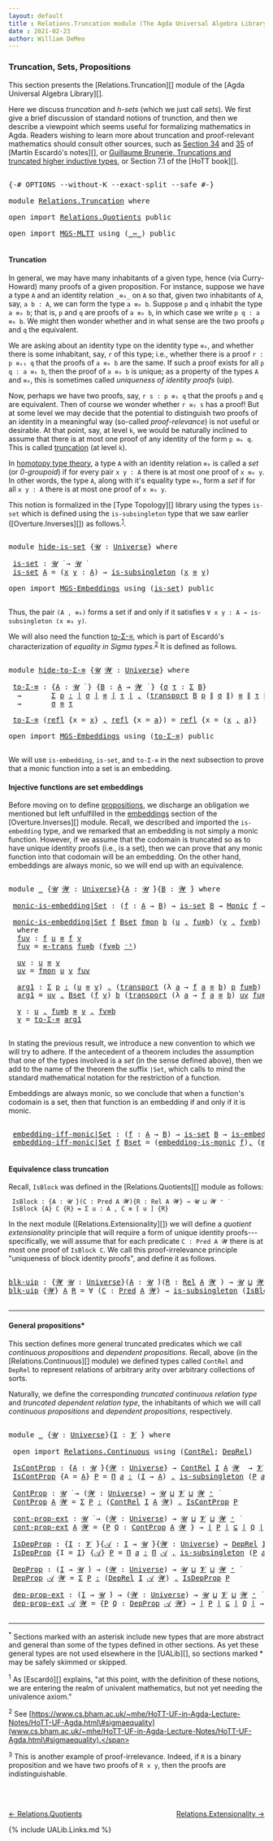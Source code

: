 ```yaml
---
layout: default
title : Relations.Truncation module (The Agda Universal Algebra Library)
date : 2021-02-23
author: William DeMeo
---
```


### <a id="truncation">Truncation, Sets, Propositions</a>

This section presents the [Relations.Truncation][] module of the [Agda Universal Algebra Library][].

Here we discuss *truncation* and *h-sets* (which we just call *sets*).  We first give a brief discussion of standard notions of trunction, and then we describe a viewpoint which seems useful for formalizing mathematics in Agda. Readers wishing to learn more about truncation and proof-relevant mathematics should consult other sources, such as [Section 34](https://www.cs.bham.ac.uk/~mhe/HoTT-UF-in-Agda-Lecture-Notes/HoTT-UF-Agda.html#truncation) and [35](https://www.cs.bham.ac.uk/~mhe/HoTT-UF-in-Agda-Lecture-Notes/HoTT-UF-Agda.html#resizing) of [Martín Escardó's notes][], or [Guillaume Brunerie, Truncations and truncated higher inductive types](https://homotopytypetheory.org/2012/09/16/truncations-and-truncated-higher-inductive-types/), or Section 7.1 of the [HoTT book][].

<pre class="Agda">

<a id="1097" class="Symbol">{-#</a> <a id="1101" class="Keyword">OPTIONS</a> <a id="1109" class="Pragma">--without-K</a> <a id="1121" class="Pragma">--exact-split</a> <a id="1135" class="Pragma">--safe</a> <a id="1142" class="Symbol">#-}</a>

<a id="1147" class="Keyword">module</a> <a id="1154" href="Relations.Truncation.html" class="Module">Relations.Truncation</a> <a id="1175" class="Keyword">where</a>

<a id="1182" class="Keyword">open</a> <a id="1187" class="Keyword">import</a> <a id="1194" href="Relations.Quotients.html" class="Module">Relations.Quotients</a> <a id="1214" class="Keyword">public</a>

<a id="1222" class="Keyword">open</a> <a id="1227" class="Keyword">import</a> <a id="1234" href="MGS-MLTT.html" class="Module">MGS-MLTT</a> <a id="1243" class="Keyword">using</a> <a id="1249" class="Symbol">(</a><a id="1250" href="MGS-MLTT.html#7080" class="Function Operator">_⇔_</a><a id="1253" class="Symbol">)</a> <a id="1255" class="Keyword">public</a>

</pre>

#### <a id="truncation">Truncation</a>

In general, we may have many inhabitants of a given type, hence (via Curry-Howard) many proofs of a given proposition. For instance, suppose we have a type `A` and an identity relation `_≡₀_` on `A` so that, given two inhabitants of `A`, say, `a b : A`, we can form the type `a ≡₀ b`. Suppose `p` and `q` inhabit the type `a ≡₀ b`; that is, `p` and `q` are proofs of `a ≡₀ b`, in which case we write `p q : a ≡₀ b`. We might then wonder whether and in what sense are the two proofs `p` and `q` the equivalent.

We are asking about an identity type on the identity type `≡₀`, and whether there is some inhabitant,
say, `r` of this type; i.e., whether there is a proof `r : p ≡ₓ₁ q` that the proofs of `a ≡₀ b` are the same.
If such a proof exists for all `p q : a ≡₀ b`, then the proof of `a ≡₀ b` is unique; as a property of
the types `A` and `≡₀`, this is sometimes called <a id="uniqueness-of-identity-proofs">*uniqueness of identity proofs*</a> (uip).

Now, perhaps we have two proofs, say, `r s : p ≡₁ q` that the proofs `p` and `q` are equivalent. Then of course we wonder whether `r ≡₂ s` has a proof!  But at some level we may decide that the potential to distinguish two proofs of an identity in a meaningful way (so-called *proof-relevance*) is not useful or desirable.  At that point, say, at level `k`, we would be naturally inclined to assume that there is at most one proof of any identity of the form `p ≡ₖ q`.  This is called [truncation](https://www.cs.bham.ac.uk/~mhe/HoTT-UF-in-Agda-Lecture-Notes/HoTT-UF-Agda.html#truncation) (at level `k`).

In [homotopy type theory](https://homotopytypetheory.org), a type `A` with an identity relation `≡₀` is called a *set* (or *0-groupoid*) if for every pair `x y : A` there is at most one proof of `x ≡₀ y`. In other words, the type `A`, along with it's equality type `≡₀`, form a *set* if for all `x y : A` there is at most one proof of `x ≡₀ y`.

This notion is formalized in the [Type Topology][] library using the types `is-set` which is defined using the `is-subsingleton` type that we saw earlier ([Overture.Inverses][]) as follows.<sup>[1](Relations.Truncation.html#fn1)</sup>.

<pre class="Agda">

<a id="3474" class="Keyword">module</a> <a id="hide-is-set"></a><a id="3481" href="Relations.Truncation.html#3481" class="Module">hide-is-set</a> <a id="3493" class="Symbol">{</a><a id="3494" href="Relations.Truncation.html#3494" class="Bound">𝓤</a> <a id="3496" class="Symbol">:</a> <a id="3498" href="Universes.html#205" class="Postulate">Universe</a><a id="3506" class="Symbol">}</a> <a id="3508" class="Keyword">where</a>

 <a id="hide-is-set.is-set"></a><a id="3516" href="Relations.Truncation.html#3516" class="Function">is-set</a> <a id="3523" class="Symbol">:</a> <a id="3525" href="Relations.Truncation.html#3494" class="Bound">𝓤</a> <a id="3527" href="Universes.html#403" class="Function Operator">̇</a> <a id="3529" class="Symbol">→</a> <a id="3531" href="Relations.Truncation.html#3494" class="Bound">𝓤</a> <a id="3533" href="Universes.html#403" class="Function Operator">̇</a>
 <a id="3536" href="Relations.Truncation.html#3516" class="Function">is-set</a> <a id="3543" href="Relations.Truncation.html#3543" class="Bound">A</a> <a id="3545" class="Symbol">=</a> <a id="3547" class="Symbol">(</a><a id="3548" href="Relations.Truncation.html#3548" class="Bound">x</a> <a id="3550" href="Relations.Truncation.html#3550" class="Bound">y</a> <a id="3552" class="Symbol">:</a> <a id="3554" href="Relations.Truncation.html#3543" class="Bound">A</a><a id="3555" class="Symbol">)</a> <a id="3557" class="Symbol">→</a> <a id="3559" href="MGS-Basic-UF.html#743" class="Function">is-subsingleton</a> <a id="3575" class="Symbol">(</a><a id="3576" href="Relations.Truncation.html#3548" class="Bound">x</a> <a id="3578" href="Overture.Equality.html#2419" class="Datatype Operator">≡</a> <a id="3580" href="Relations.Truncation.html#3550" class="Bound">y</a><a id="3581" class="Symbol">)</a>

<a id="3584" class="Keyword">open</a> <a id="3589" class="Keyword">import</a> <a id="3596" href="MGS-Embeddings.html" class="Module">MGS-Embeddings</a> <a id="3611" class="Keyword">using</a> <a id="3617" class="Symbol">(</a><a id="3618" href="MGS-Basic-UF.html#1929" class="Function">is-set</a><a id="3624" class="Symbol">)</a> <a id="3626" class="Keyword">public</a>

</pre>

Thus, the pair `(A , ≡₀)` forms a set if and only if it satisfies `∀ x y : A → is-subsingleton (x ≡₀ y)`.

We will also need the function [to-Σ-≡](https://www.cs.bham.ac.uk/~mhe/HoTT-UF-in-Agda-Lecture-Notes/HoTT-UF-Agda.html#sigmaequality), which is part of Escardó's characterization of *equality in Sigma types*.<sup>[2](Relations.Truncation.html#fn2)</sup> It is defined as follows.

<pre class="Agda">

<a id="4048" class="Keyword">module</a> <a id="hide-to-Σ-≡"></a><a id="4055" href="Relations.Truncation.html#4055" class="Module">hide-to-Σ-≡</a> <a id="4067" class="Symbol">{</a><a id="4068" href="Relations.Truncation.html#4068" class="Bound">𝓤</a> <a id="4070" href="Relations.Truncation.html#4070" class="Bound">𝓦</a> <a id="4072" class="Symbol">:</a> <a id="4074" href="Universes.html#205" class="Postulate">Universe</a><a id="4082" class="Symbol">}</a> <a id="4084" class="Keyword">where</a>

 <a id="hide-to-Σ-≡.to-Σ-≡"></a><a id="4092" href="Relations.Truncation.html#4092" class="Function">to-Σ-≡</a> <a id="4099" class="Symbol">:</a> <a id="4101" class="Symbol">{</a><a id="4102" href="Relations.Truncation.html#4102" class="Bound">A</a> <a id="4104" class="Symbol">:</a> <a id="4106" href="Relations.Truncation.html#4068" class="Bound">𝓤</a> <a id="4108" href="Universes.html#403" class="Function Operator">̇</a> <a id="4110" class="Symbol">}</a> <a id="4112" class="Symbol">{</a><a id="4113" href="Relations.Truncation.html#4113" class="Bound">B</a> <a id="4115" class="Symbol">:</a> <a id="4117" href="Relations.Truncation.html#4102" class="Bound">A</a> <a id="4119" class="Symbol">→</a> <a id="4121" href="Relations.Truncation.html#4070" class="Bound">𝓦</a> <a id="4123" href="Universes.html#403" class="Function Operator">̇</a> <a id="4125" class="Symbol">}</a> <a id="4127" class="Symbol">{</a><a id="4128" href="Relations.Truncation.html#4128" class="Bound">σ</a> <a id="4130" href="Relations.Truncation.html#4130" class="Bound">τ</a> <a id="4132" class="Symbol">:</a> <a id="4134" href="Sigma-Type.html#120" class="Record">Σ</a> <a id="4136" href="Relations.Truncation.html#4113" class="Bound">B</a><a id="4137" class="Symbol">}</a>
  <a id="4141" class="Symbol">→</a>       <a id="4149" href="MGS-MLTT.html#3074" class="Function">Σ</a> <a id="4151" href="Relations.Truncation.html#4151" class="Bound">p</a> <a id="4153" href="MGS-MLTT.html#3074" class="Function">꞉</a> <a id="4155" href="Overture.Preliminaries.html#13832" class="Function Operator">∣</a> <a id="4157" href="Relations.Truncation.html#4128" class="Bound">σ</a> <a id="4159" href="Overture.Preliminaries.html#13832" class="Function Operator">∣</a> <a id="4161" href="Overture.Equality.html#2419" class="Datatype Operator">≡</a> <a id="4163" href="Overture.Preliminaries.html#13832" class="Function Operator">∣</a> <a id="4165" href="Relations.Truncation.html#4130" class="Bound">τ</a> <a id="4167" href="Overture.Preliminaries.html#13832" class="Function Operator">∣</a> <a id="4169" href="MGS-MLTT.html#3074" class="Function">,</a> <a id="4171" class="Symbol">(</a><a id="4172" href="MGS-MLTT.html#4946" class="Function">transport</a> <a id="4182" href="Relations.Truncation.html#4113" class="Bound">B</a> <a id="4184" href="Relations.Truncation.html#4151" class="Bound">p</a> <a id="4186" href="Overture.Preliminaries.html#13884" class="Function Operator">∥</a> <a id="4188" href="Relations.Truncation.html#4128" class="Bound">σ</a> <a id="4190" href="Overture.Preliminaries.html#13884" class="Function Operator">∥</a><a id="4191" class="Symbol">)</a> <a id="4193" href="Overture.Equality.html#2419" class="Datatype Operator">≡</a> <a id="4195" href="Overture.Preliminaries.html#13884" class="Function Operator">∥</a> <a id="4197" href="Relations.Truncation.html#4130" class="Bound">τ</a> <a id="4199" href="Overture.Preliminaries.html#13884" class="Function Operator">∥</a>
  <a id="4203" class="Symbol">→</a>       <a id="4211" href="Relations.Truncation.html#4128" class="Bound">σ</a> <a id="4213" href="Overture.Equality.html#2419" class="Datatype Operator">≡</a> <a id="4215" href="Relations.Truncation.html#4130" class="Bound">τ</a>

 <a id="4219" href="Relations.Truncation.html#4092" class="Function">to-Σ-≡</a> <a id="4226" class="Symbol">(</a><a id="4227" href="Identity-Type.html#162" class="InductiveConstructor">refl</a> <a id="4232" class="Symbol">{</a><a id="4233" class="Argument">x</a> <a id="4235" class="Symbol">=</a> <a id="4237" href="Relations.Truncation.html#4237" class="Bound">x</a><a id="4238" class="Symbol">}</a> <a id="4240" href="MGS-MLTT.html#2929" class="InductiveConstructor Operator">,</a> <a id="4242" href="Identity-Type.html#162" class="InductiveConstructor">refl</a> <a id="4247" class="Symbol">{</a><a id="4248" class="Argument">x</a> <a id="4250" class="Symbol">=</a> <a id="4252" href="Relations.Truncation.html#4252" class="Bound">a</a><a id="4253" class="Symbol">})</a> <a id="4256" class="Symbol">=</a> <a id="4258" href="Identity-Type.html#162" class="InductiveConstructor">refl</a> <a id="4263" class="Symbol">{</a><a id="4264" class="Argument">x</a> <a id="4266" class="Symbol">=</a> <a id="4268" class="Symbol">(</a><a id="4269" href="Relations.Truncation.html#4237" class="Bound">x</a> <a id="4271" href="MGS-MLTT.html#2929" class="InductiveConstructor Operator">,</a> <a id="4273" href="Relations.Truncation.html#4252" class="Bound">a</a><a id="4274" class="Symbol">)}</a>

<a id="4278" class="Keyword">open</a> <a id="4283" class="Keyword">import</a> <a id="4290" href="MGS-Embeddings.html" class="Module">MGS-Embeddings</a> <a id="4305" class="Keyword">using</a> <a id="4311" class="Symbol">(</a><a id="4312" href="MGS-Basic-UF.html#7284" class="Function">to-Σ-≡</a><a id="4318" class="Symbol">)</a> <a id="4320" class="Keyword">public</a>

</pre>

We will use `is-embedding`, `is-set`, and `to-Σ-≡` in the next subsection to prove that a monic function into a set is an embedding.


#### <a id="injective-functions-are-set-embeddings">Injective functions are set embeddings</a>

Before moving on to define [propositions](Overture.Truncation.html#propositions), we discharge an obligation we mentioned but left unfulfilled in the [embeddings](Overture.Inverses.html#embeddings) section of the [Overture.Inverses][] module.  Recall, we described and imported the `is-embedding` type, and we remarked that an embedding is not simply a monic function.  However, if we assume that the codomain is truncated so as to have unique identity proofs (i.e., is a set), then we can prove that any monic function into that codomain will be an embedding.  On the other hand, embeddings are always monic, so we will end up with an equivalence.

<pre class="Agda">

<a id="5235" class="Keyword">module</a> <a id="5242" href="Relations.Truncation.html#5242" class="Module">_</a> <a id="5244" class="Symbol">{</a><a id="5245" href="Relations.Truncation.html#5245" class="Bound">𝓤</a> <a id="5247" href="Relations.Truncation.html#5247" class="Bound">𝓦</a> <a id="5249" class="Symbol">:</a> <a id="5251" href="Universes.html#205" class="Postulate">Universe</a><a id="5259" class="Symbol">}{</a><a id="5261" href="Relations.Truncation.html#5261" class="Bound">A</a> <a id="5263" class="Symbol">:</a> <a id="5265" href="Relations.Truncation.html#5245" class="Bound">𝓤</a> <a id="5267" href="Universes.html#403" class="Function Operator">̇</a><a id="5268" class="Symbol">}{</a><a id="5270" href="Relations.Truncation.html#5270" class="Bound">B</a> <a id="5272" class="Symbol">:</a> <a id="5274" href="Relations.Truncation.html#5247" class="Bound">𝓦</a> <a id="5276" href="Universes.html#403" class="Function Operator">̇</a><a id="5277" class="Symbol">}</a> <a id="5279" class="Keyword">where</a>

 <a id="5287" href="Relations.Truncation.html#5287" class="Function">monic-is-embedding|Set</a> <a id="5310" class="Symbol">:</a> <a id="5312" class="Symbol">(</a><a id="5313" href="Relations.Truncation.html#5313" class="Bound">f</a> <a id="5315" class="Symbol">:</a> <a id="5317" href="Relations.Truncation.html#5261" class="Bound">A</a> <a id="5319" class="Symbol">→</a> <a id="5321" href="Relations.Truncation.html#5270" class="Bound">B</a><a id="5322" class="Symbol">)</a> <a id="5324" class="Symbol">→</a> <a id="5326" href="MGS-Basic-UF.html#1929" class="Function">is-set</a> <a id="5333" href="Relations.Truncation.html#5270" class="Bound">B</a> <a id="5335" class="Symbol">→</a> <a id="5337" href="Overture.Inverses.html#3777" class="Function">Monic</a> <a id="5343" href="Relations.Truncation.html#5313" class="Bound">f</a> <a id="5345" class="Symbol">→</a> <a id="5347" href="MGS-Embeddings.html#384" class="Function">is-embedding</a> <a id="5360" href="Relations.Truncation.html#5313" class="Bound">f</a>

 <a id="5364" href="Relations.Truncation.html#5287" class="Function">monic-is-embedding|Set</a> <a id="5387" href="Relations.Truncation.html#5387" class="Bound">f</a> <a id="5389" href="Relations.Truncation.html#5389" class="Bound">Bset</a> <a id="5394" href="Relations.Truncation.html#5394" class="Bound">fmon</a> <a id="5399" href="Relations.Truncation.html#5399" class="Bound">b</a> <a id="5401" class="Symbol">(</a><a id="5402" href="Relations.Truncation.html#5402" class="Bound">u</a> <a id="5404" href="MGS-MLTT.html#2929" class="InductiveConstructor Operator">,</a> <a id="5406" href="Relations.Truncation.html#5406" class="Bound">fu≡b</a><a id="5410" class="Symbol">)</a> <a id="5412" class="Symbol">(</a><a id="5413" href="Relations.Truncation.html#5413" class="Bound">v</a> <a id="5415" href="MGS-MLTT.html#2929" class="InductiveConstructor Operator">,</a> <a id="5417" href="Relations.Truncation.html#5417" class="Bound">fv≡b</a><a id="5421" class="Symbol">)</a> <a id="5423" class="Symbol">=</a> <a id="5425" href="Relations.Truncation.html#5657" class="Function">γ</a>
  <a id="5429" class="Keyword">where</a>
  <a id="5437" href="Relations.Truncation.html#5437" class="Function">fuv</a> <a id="5441" class="Symbol">:</a> <a id="5443" href="Relations.Truncation.html#5387" class="Bound">f</a> <a id="5445" href="Relations.Truncation.html#5402" class="Bound">u</a> <a id="5447" href="Overture.Equality.html#2419" class="Datatype Operator">≡</a> <a id="5449" href="Relations.Truncation.html#5387" class="Bound">f</a> <a id="5451" href="Relations.Truncation.html#5413" class="Bound">v</a>
  <a id="5455" href="Relations.Truncation.html#5437" class="Function">fuv</a> <a id="5459" class="Symbol">=</a> <a id="5461" href="Overture.Equality.html#2957" class="Function">≡-trans</a> <a id="5469" href="Relations.Truncation.html#5406" class="Bound">fu≡b</a> <a id="5474" class="Symbol">(</a><a id="5475" href="Relations.Truncation.html#5417" class="Bound">fv≡b</a> <a id="5480" href="MGS-MLTT.html#6125" class="Function Operator">⁻¹</a><a id="5482" class="Symbol">)</a>

  <a id="5487" href="Relations.Truncation.html#5487" class="Function">uv</a> <a id="5490" class="Symbol">:</a> <a id="5492" href="Relations.Truncation.html#5402" class="Bound">u</a> <a id="5494" href="Overture.Equality.html#2419" class="Datatype Operator">≡</a> <a id="5496" href="Relations.Truncation.html#5413" class="Bound">v</a>
  <a id="5500" href="Relations.Truncation.html#5487" class="Function">uv</a> <a id="5503" class="Symbol">=</a> <a id="5505" href="Relations.Truncation.html#5394" class="Bound">fmon</a> <a id="5510" href="Relations.Truncation.html#5402" class="Bound">u</a> <a id="5512" href="Relations.Truncation.html#5413" class="Bound">v</a> <a id="5514" href="Relations.Truncation.html#5437" class="Function">fuv</a>

  <a id="5521" href="Relations.Truncation.html#5521" class="Function">arg1</a> <a id="5526" class="Symbol">:</a> <a id="5528" href="MGS-MLTT.html#3074" class="Function">Σ</a> <a id="5530" href="Relations.Truncation.html#5530" class="Bound">p</a> <a id="5532" href="MGS-MLTT.html#3074" class="Function">꞉</a> <a id="5534" class="Symbol">(</a><a id="5535" href="Relations.Truncation.html#5402" class="Bound">u</a> <a id="5537" href="Overture.Equality.html#2419" class="Datatype Operator">≡</a> <a id="5539" href="Relations.Truncation.html#5413" class="Bound">v</a><a id="5540" class="Symbol">)</a> <a id="5542" href="MGS-MLTT.html#3074" class="Function">,</a> <a id="5544" class="Symbol">(</a><a id="5545" href="MGS-MLTT.html#4946" class="Function">transport</a> <a id="5555" class="Symbol">(λ</a> <a id="5558" href="Relations.Truncation.html#5558" class="Bound">a</a> <a id="5560" class="Symbol">→</a> <a id="5562" href="Relations.Truncation.html#5387" class="Bound">f</a> <a id="5564" href="Relations.Truncation.html#5558" class="Bound">a</a> <a id="5566" href="Overture.Equality.html#2419" class="Datatype Operator">≡</a> <a id="5568" href="Relations.Truncation.html#5399" class="Bound">b</a><a id="5569" class="Symbol">)</a> <a id="5571" href="Relations.Truncation.html#5530" class="Bound">p</a> <a id="5573" href="Relations.Truncation.html#5406" class="Bound">fu≡b</a><a id="5577" class="Symbol">)</a> <a id="5579" href="Overture.Equality.html#2419" class="Datatype Operator">≡</a> <a id="5581" href="Relations.Truncation.html#5417" class="Bound">fv≡b</a>
  <a id="5588" href="Relations.Truncation.html#5521" class="Function">arg1</a> <a id="5593" class="Symbol">=</a> <a id="5595" href="Relations.Truncation.html#5487" class="Function">uv</a> <a id="5598" href="MGS-MLTT.html#2929" class="InductiveConstructor Operator">,</a> <a id="5600" href="Relations.Truncation.html#5389" class="Bound">Bset</a> <a id="5605" class="Symbol">(</a><a id="5606" href="Relations.Truncation.html#5387" class="Bound">f</a> <a id="5608" href="Relations.Truncation.html#5413" class="Bound">v</a><a id="5609" class="Symbol">)</a> <a id="5611" href="Relations.Truncation.html#5399" class="Bound">b</a> <a id="5613" class="Symbol">(</a><a id="5614" href="MGS-MLTT.html#4946" class="Function">transport</a> <a id="5624" class="Symbol">(λ</a> <a id="5627" href="Relations.Truncation.html#5627" class="Bound">a</a> <a id="5629" class="Symbol">→</a> <a id="5631" href="Relations.Truncation.html#5387" class="Bound">f</a> <a id="5633" href="Relations.Truncation.html#5627" class="Bound">a</a> <a id="5635" href="Overture.Equality.html#2419" class="Datatype Operator">≡</a> <a id="5637" href="Relations.Truncation.html#5399" class="Bound">b</a><a id="5638" class="Symbol">)</a> <a id="5640" href="Relations.Truncation.html#5487" class="Function">uv</a> <a id="5643" href="Relations.Truncation.html#5406" class="Bound">fu≡b</a><a id="5647" class="Symbol">)</a> <a id="5649" href="Relations.Truncation.html#5417" class="Bound">fv≡b</a>

  <a id="5657" href="Relations.Truncation.html#5657" class="Function">γ</a> <a id="5659" class="Symbol">:</a> <a id="5661" href="Relations.Truncation.html#5402" class="Bound">u</a> <a id="5663" href="MGS-MLTT.html#2929" class="InductiveConstructor Operator">,</a> <a id="5665" href="Relations.Truncation.html#5406" class="Bound">fu≡b</a> <a id="5670" href="Overture.Equality.html#2419" class="Datatype Operator">≡</a> <a id="5672" href="Relations.Truncation.html#5413" class="Bound">v</a> <a id="5674" href="MGS-MLTT.html#2929" class="InductiveConstructor Operator">,</a> <a id="5676" href="Relations.Truncation.html#5417" class="Bound">fv≡b</a>
  <a id="5683" href="Relations.Truncation.html#5657" class="Function">γ</a> <a id="5685" class="Symbol">=</a> <a id="5687" href="MGS-Basic-UF.html#7284" class="Function">to-Σ-≡</a> <a id="5694" href="Relations.Truncation.html#5521" class="Function">arg1</a>

</pre>

In stating the previous result, we introduce a new convention to which we will try to adhere. If the antecedent of a theorem includes the assumption that one of the types involved is a *set* (in the sense defined above), then we add to the name of the theorem the suffix `|Set`, which calls to mind the standard mathematical notation for the restriction of a function.

Embeddings are always monic, so we conclude that when a function's codomain is a set, then that function is an embedding if and only if it is monic.

<pre class="Agda">

 <a id="6247" href="Relations.Truncation.html#6247" class="Function">embedding-iff-monic|Set</a> <a id="6271" class="Symbol">:</a> <a id="6273" class="Symbol">(</a><a id="6274" href="Relations.Truncation.html#6274" class="Bound">f</a> <a id="6276" class="Symbol">:</a> <a id="6278" href="Relations.Truncation.html#5261" class="Bound">A</a> <a id="6280" class="Symbol">→</a> <a id="6282" href="Relations.Truncation.html#5270" class="Bound">B</a><a id="6283" class="Symbol">)</a> <a id="6285" class="Symbol">→</a> <a id="6287" href="MGS-Basic-UF.html#1929" class="Function">is-set</a> <a id="6294" href="Relations.Truncation.html#5270" class="Bound">B</a> <a id="6296" class="Symbol">→</a> <a id="6298" href="MGS-Embeddings.html#384" class="Function">is-embedding</a> <a id="6311" href="Relations.Truncation.html#6274" class="Bound">f</a> <a id="6313" href="MGS-MLTT.html#7080" class="Function Operator">⇔</a> <a id="6315" href="Overture.Inverses.html#3777" class="Function">Monic</a> <a id="6321" href="Relations.Truncation.html#6274" class="Bound">f</a>
 <a id="6324" href="Relations.Truncation.html#6247" class="Function">embedding-iff-monic|Set</a> <a id="6348" href="Relations.Truncation.html#6348" class="Bound">f</a> <a id="6350" href="Relations.Truncation.html#6350" class="Bound">Bset</a> <a id="6355" class="Symbol">=</a> <a id="6357" class="Symbol">(</a><a id="6358" href="Overture.Inverses.html#5685" class="Function">embedding-is-monic</a> <a id="6377" href="Relations.Truncation.html#6348" class="Bound">f</a><a id="6378" class="Symbol">)</a><a id="6379" href="MGS-MLTT.html#2929" class="InductiveConstructor Operator">,</a> <a id="6381" class="Symbol">(</a><a id="6382" href="Relations.Truncation.html#5287" class="Function">monic-is-embedding|Set</a> <a id="6405" href="Relations.Truncation.html#6348" class="Bound">f</a> <a id="6407" href="Relations.Truncation.html#6350" class="Bound">Bset</a><a id="6411" class="Symbol">)</a>

</pre>


#### <a id="equivalence-class-truncation">Equivalence class truncation</a>

Recall, `IsBlock` was defined in the [Relations.Quotients][] module as follows:

```
 IsBlock : {A : 𝓤 ̇}(C : Pred A 𝓦){R : Rel A 𝓦} → 𝓤 ⊔ 𝓦 ⁺ ̇
 IsBlock {A} C {R} = Σ u ꞉ A , C ≡ [ u ] {R}
```

In the next module ([Relations.Extensionality][]) we will define a *quotient extensionality* principle that will require a form of unique identity proofs---specifically, we will assume that for each predicate `C : Pred A 𝓦` there is at most one proof of `IsBlock C`. We call this proof-irrelevance principle "uniqueness of block identity proofs", and define it as follows.

<pre class="Agda">

<a id="blk-uip"></a><a id="7086" href="Relations.Truncation.html#7086" class="Function">blk-uip</a> <a id="7094" class="Symbol">:</a> <a id="7096" class="Symbol">{</a><a id="7097" href="Relations.Truncation.html#7097" class="Bound">𝓦</a> <a id="7099" href="Relations.Truncation.html#7099" class="Bound">𝓤</a> <a id="7101" class="Symbol">:</a> <a id="7103" href="Universes.html#205" class="Postulate">Universe</a><a id="7111" class="Symbol">}(</a><a id="7113" href="Relations.Truncation.html#7113" class="Bound">A</a> <a id="7115" class="Symbol">:</a> <a id="7117" href="Relations.Truncation.html#7099" class="Bound">𝓤</a> <a id="7119" href="Universes.html#403" class="Function Operator">̇</a><a id="7120" class="Symbol">)(</a><a id="7122" href="Relations.Truncation.html#7122" class="Bound">R</a> <a id="7124" class="Symbol">:</a> <a id="7126" href="Relations.Discrete.html#4775" class="Function">Rel</a> <a id="7130" href="Relations.Truncation.html#7113" class="Bound">A</a> <a id="7132" href="Relations.Truncation.html#7097" class="Bound">𝓦</a> <a id="7134" class="Symbol">)</a> <a id="7136" class="Symbol">→</a> <a id="7138" href="Relations.Truncation.html#7099" class="Bound">𝓤</a> <a id="7140" href="Agda.Primitive.html#636" class="Primitive Operator">⊔</a> <a id="7142" href="Relations.Truncation.html#7097" class="Bound">𝓦</a> <a id="7144" href="Universes.html#181" class="Primitive Operator">⁺</a> <a id="7146" href="Universes.html#403" class="Function Operator">̇</a>
<a id="7148" href="Relations.Truncation.html#7086" class="Function">blk-uip</a> <a id="7156" class="Symbol">{</a><a id="7157" href="Relations.Truncation.html#7157" class="Bound">𝓦</a><a id="7158" class="Symbol">}</a> <a id="7160" href="Relations.Truncation.html#7160" class="Bound">A</a> <a id="7162" href="Relations.Truncation.html#7162" class="Bound">R</a> <a id="7164" class="Symbol">=</a> <a id="7166" class="Symbol">∀</a> <a id="7168" class="Symbol">(</a><a id="7169" href="Relations.Truncation.html#7169" class="Bound">C</a> <a id="7171" class="Symbol">:</a> <a id="7173" href="Relations.Discrete.html#1534" class="Function">Pred</a> <a id="7178" href="Relations.Truncation.html#7160" class="Bound">A</a> <a id="7180" href="Relations.Truncation.html#7157" class="Bound">𝓦</a><a id="7181" class="Symbol">)</a> <a id="7183" class="Symbol">→</a> <a id="7185" href="MGS-Basic-UF.html#743" class="Function">is-subsingleton</a> <a id="7201" class="Symbol">(</a><a id="7202" href="Relations.Quotients.html#4062" class="Function">IsBlock</a> <a id="7210" href="Relations.Truncation.html#7169" class="Bound">C</a> <a id="7212" class="Symbol">{</a><a id="7213" href="Relations.Truncation.html#7162" class="Bound">R</a><a id="7214" class="Symbol">})</a>

</pre>


----------------------------

#### <a id="general-propositions">General propositions*</a>

This section defines more general truncated predicates which we call *continuous propositions* and *dependent propositions*. Recall, above (in the [Relations.Continuous][] module) we defined types called `ContRel` and `DepRel` to represent relations of arbitrary arity over arbitrary collections of sorts.

Naturally, we define the corresponding *truncated continuous relation type* and *truncated dependent relation type*, the inhabitants of which we will call *continuous propositions* and *dependent propositions*, respectively.

<pre class="Agda">

<a id="7869" class="Keyword">module</a> <a id="7876" href="Relations.Truncation.html#7876" class="Module">_</a> <a id="7878" class="Symbol">{</a><a id="7879" href="Relations.Truncation.html#7879" class="Bound">𝓤</a> <a id="7881" class="Symbol">:</a> <a id="7883" href="Universes.html#205" class="Postulate">Universe</a><a id="7891" class="Symbol">}{</a><a id="7893" href="Relations.Truncation.html#7893" class="Bound">I</a> <a id="7895" class="Symbol">:</a> <a id="7897" href="Universes.html#262" class="Generalizable">𝓥</a> <a id="7899" href="Universes.html#403" class="Function Operator">̇</a><a id="7900" class="Symbol">}</a> <a id="7902" class="Keyword">where</a>

 <a id="7910" class="Keyword">open</a> <a id="7915" class="Keyword">import</a> <a id="7922" href="Relations.Continuous.html" class="Module">Relations.Continuous</a> <a id="7943" class="Keyword">using</a> <a id="7949" class="Symbol">(</a><a id="7950" href="Relations.Continuous.html#2959" class="Function">ContRel</a><a id="7957" class="Symbol">;</a> <a id="7959" href="Relations.Continuous.html#3581" class="Function">DepRel</a><a id="7965" class="Symbol">)</a>

 <a id="7969" href="Relations.Truncation.html#7969" class="Function">IsContProp</a> <a id="7980" class="Symbol">:</a> <a id="7982" class="Symbol">{</a><a id="7983" href="Relations.Truncation.html#7983" class="Bound">A</a> <a id="7985" class="Symbol">:</a> <a id="7987" href="Relations.Truncation.html#7879" class="Bound">𝓤</a> <a id="7989" href="Universes.html#403" class="Function Operator">̇</a><a id="7990" class="Symbol">}{</a><a id="7992" href="Relations.Truncation.html#7992" class="Bound">𝓦</a> <a id="7994" class="Symbol">:</a> <a id="7996" href="Universes.html#205" class="Postulate">Universe</a><a id="8004" class="Symbol">}</a> <a id="8006" class="Symbol">→</a> <a id="8008" href="Relations.Continuous.html#2959" class="Function">ContRel</a> <a id="8016" href="Relations.Truncation.html#7893" class="Bound">I</a> <a id="8018" href="Relations.Truncation.html#7983" class="Bound">A</a> <a id="8020" href="Relations.Truncation.html#7992" class="Bound">𝓦</a>  <a id="8023" class="Symbol">→</a> <a id="8025" href="Relations.Truncation.html#7897" class="Bound">𝓥</a> <a id="8027" href="Agda.Primitive.html#636" class="Primitive Operator">⊔</a> <a id="8029" href="Relations.Truncation.html#7879" class="Bound">𝓤</a> <a id="8031" href="Agda.Primitive.html#636" class="Primitive Operator">⊔</a> <a id="8033" href="Relations.Truncation.html#7992" class="Bound">𝓦</a> <a id="8035" href="Universes.html#403" class="Function Operator">̇</a>
 <a id="8038" href="Relations.Truncation.html#7969" class="Function">IsContProp</a> <a id="8049" class="Symbol">{</a><a id="8050" class="Argument">A</a> <a id="8052" class="Symbol">=</a> <a id="8054" href="Relations.Truncation.html#8054" class="Bound">A</a><a id="8055" class="Symbol">}</a> <a id="8057" href="Relations.Truncation.html#8057" class="Bound">P</a> <a id="8059" class="Symbol">=</a> <a id="8061" href="MGS-MLTT.html#3635" class="Function">Π</a> <a id="8063" href="Relations.Truncation.html#8063" class="Bound">𝑎</a> <a id="8065" href="MGS-MLTT.html#3635" class="Function">꞉</a> <a id="8067" class="Symbol">(</a><a id="8068" href="Relations.Truncation.html#7893" class="Bound">I</a> <a id="8070" class="Symbol">→</a> <a id="8072" href="Relations.Truncation.html#8054" class="Bound">A</a><a id="8073" class="Symbol">)</a> <a id="8075" href="MGS-MLTT.html#3635" class="Function">,</a> <a id="8077" href="MGS-Basic-UF.html#743" class="Function">is-subsingleton</a> <a id="8093" class="Symbol">(</a><a id="8094" href="Relations.Truncation.html#8057" class="Bound">P</a> <a id="8096" href="Relations.Truncation.html#8063" class="Bound">𝑎</a><a id="8097" class="Symbol">)</a>

 <a id="8101" href="Relations.Truncation.html#8101" class="Function">ContProp</a> <a id="8110" class="Symbol">:</a> <a id="8112" href="Relations.Truncation.html#7879" class="Bound">𝓤</a> <a id="8114" href="Universes.html#403" class="Function Operator">̇</a> <a id="8116" class="Symbol">→</a> <a id="8118" class="Symbol">(</a><a id="8119" href="Relations.Truncation.html#8119" class="Bound">𝓦</a> <a id="8121" class="Symbol">:</a> <a id="8123" href="Universes.html#205" class="Postulate">Universe</a><a id="8131" class="Symbol">)</a> <a id="8133" class="Symbol">→</a> <a id="8135" href="Relations.Truncation.html#7879" class="Bound">𝓤</a> <a id="8137" href="Agda.Primitive.html#636" class="Primitive Operator">⊔</a> <a id="8139" href="Relations.Truncation.html#7897" class="Bound">𝓥</a> <a id="8141" href="Agda.Primitive.html#636" class="Primitive Operator">⊔</a> <a id="8143" href="Relations.Truncation.html#8119" class="Bound">𝓦</a> <a id="8145" href="Universes.html#181" class="Primitive Operator">⁺</a> <a id="8147" href="Universes.html#403" class="Function Operator">̇</a>
 <a id="8150" href="Relations.Truncation.html#8101" class="Function">ContProp</a> <a id="8159" href="Relations.Truncation.html#8159" class="Bound">A</a> <a id="8161" href="Relations.Truncation.html#8161" class="Bound">𝓦</a> <a id="8163" class="Symbol">=</a> <a id="8165" href="MGS-MLTT.html#3074" class="Function">Σ</a> <a id="8167" href="Relations.Truncation.html#8167" class="Bound">P</a> <a id="8169" href="MGS-MLTT.html#3074" class="Function">꞉</a> <a id="8171" class="Symbol">(</a><a id="8172" href="Relations.Continuous.html#2959" class="Function">ContRel</a> <a id="8180" href="Relations.Truncation.html#7893" class="Bound">I</a> <a id="8182" href="Relations.Truncation.html#8159" class="Bound">A</a> <a id="8184" href="Relations.Truncation.html#8161" class="Bound">𝓦</a><a id="8185" class="Symbol">)</a> <a id="8187" href="MGS-MLTT.html#3074" class="Function">,</a> <a id="8189" href="Relations.Truncation.html#7969" class="Function">IsContProp</a> <a id="8200" href="Relations.Truncation.html#8167" class="Bound">P</a>

 <a id="8204" href="Relations.Truncation.html#8204" class="Function">cont-prop-ext</a> <a id="8218" class="Symbol">:</a> <a id="8220" href="Relations.Truncation.html#7879" class="Bound">𝓤</a> <a id="8222" href="Universes.html#403" class="Function Operator">̇</a> <a id="8224" class="Symbol">→</a> <a id="8226" class="Symbol">(</a><a id="8227" href="Relations.Truncation.html#8227" class="Bound">𝓦</a> <a id="8229" class="Symbol">:</a> <a id="8231" href="Universes.html#205" class="Postulate">Universe</a><a id="8239" class="Symbol">)</a> <a id="8241" class="Symbol">→</a> <a id="8243" href="Relations.Truncation.html#7879" class="Bound">𝓤</a> <a id="8245" href="Agda.Primitive.html#636" class="Primitive Operator">⊔</a> <a id="8247" href="Relations.Truncation.html#7897" class="Bound">𝓥</a> <a id="8249" href="Agda.Primitive.html#636" class="Primitive Operator">⊔</a> <a id="8251" href="Relations.Truncation.html#8227" class="Bound">𝓦</a> <a id="8253" href="Universes.html#181" class="Primitive Operator">⁺</a> <a id="8255" href="Universes.html#403" class="Function Operator">̇</a>
 <a id="8258" href="Relations.Truncation.html#8204" class="Function">cont-prop-ext</a> <a id="8272" href="Relations.Truncation.html#8272" class="Bound">A</a> <a id="8274" href="Relations.Truncation.html#8274" class="Bound">𝓦</a> <a id="8276" class="Symbol">=</a> <a id="8278" class="Symbol">{</a><a id="8279" href="Relations.Truncation.html#8279" class="Bound">P</a> <a id="8281" href="Relations.Truncation.html#8281" class="Bound">Q</a> <a id="8283" class="Symbol">:</a> <a id="8285" href="Relations.Truncation.html#8101" class="Function">ContProp</a> <a id="8294" href="Relations.Truncation.html#8272" class="Bound">A</a> <a id="8296" href="Relations.Truncation.html#8274" class="Bound">𝓦</a> <a id="8298" class="Symbol">}</a> <a id="8300" class="Symbol">→</a> <a id="8302" href="Overture.Preliminaries.html#13832" class="Function Operator">∣</a> <a id="8304" href="Relations.Truncation.html#8279" class="Bound">P</a> <a id="8306" href="Overture.Preliminaries.html#13832" class="Function Operator">∣</a> <a id="8308" href="Relations.Discrete.html#2587" class="Function Operator">⊆</a> <a id="8310" href="Overture.Preliminaries.html#13832" class="Function Operator">∣</a> <a id="8312" href="Relations.Truncation.html#8281" class="Bound">Q</a> <a id="8314" href="Overture.Preliminaries.html#13832" class="Function Operator">∣</a> <a id="8316" class="Symbol">→</a> <a id="8318" href="Overture.Preliminaries.html#13832" class="Function Operator">∣</a> <a id="8320" href="Relations.Truncation.html#8281" class="Bound">Q</a> <a id="8322" href="Overture.Preliminaries.html#13832" class="Function Operator">∣</a> <a id="8324" href="Relations.Discrete.html#2587" class="Function Operator">⊆</a> <a id="8326" href="Overture.Preliminaries.html#13832" class="Function Operator">∣</a> <a id="8328" href="Relations.Truncation.html#8279" class="Bound">P</a> <a id="8330" href="Overture.Preliminaries.html#13832" class="Function Operator">∣</a> <a id="8332" class="Symbol">→</a> <a id="8334" href="Relations.Truncation.html#8279" class="Bound">P</a> <a id="8336" href="Overture.Equality.html#2419" class="Datatype Operator">≡</a> <a id="8338" href="Relations.Truncation.html#8281" class="Bound">Q</a>

 <a id="8342" href="Relations.Truncation.html#8342" class="Function">IsDepProp</a> <a id="8352" class="Symbol">:</a> <a id="8354" class="Symbol">{</a><a id="8355" href="Relations.Truncation.html#8355" class="Bound">I</a> <a id="8357" class="Symbol">:</a> <a id="8359" href="Relations.Truncation.html#7897" class="Bound">𝓥</a> <a id="8361" href="Universes.html#403" class="Function Operator">̇</a><a id="8362" class="Symbol">}{</a><a id="8364" href="Relations.Truncation.html#8364" class="Bound">𝒜</a> <a id="8366" class="Symbol">:</a> <a id="8368" href="Relations.Truncation.html#8355" class="Bound">I</a> <a id="8370" class="Symbol">→</a> <a id="8372" href="Relations.Truncation.html#7879" class="Bound">𝓤</a> <a id="8374" href="Universes.html#403" class="Function Operator">̇</a><a id="8375" class="Symbol">}{</a><a id="8377" href="Relations.Truncation.html#8377" class="Bound">𝓦</a> <a id="8379" class="Symbol">:</a> <a id="8381" href="Universes.html#205" class="Postulate">Universe</a><a id="8389" class="Symbol">}</a> <a id="8391" class="Symbol">→</a> <a id="8393" href="Relations.Continuous.html#3581" class="Function">DepRel</a> <a id="8400" href="Relations.Truncation.html#8355" class="Bound">I</a> <a id="8402" href="Relations.Truncation.html#8364" class="Bound">𝒜</a> <a id="8404" href="Relations.Truncation.html#8377" class="Bound">𝓦</a>  <a id="8407" class="Symbol">→</a> <a id="8409" href="Relations.Truncation.html#7897" class="Bound">𝓥</a> <a id="8411" href="Agda.Primitive.html#636" class="Primitive Operator">⊔</a> <a id="8413" href="Relations.Truncation.html#7879" class="Bound">𝓤</a> <a id="8415" href="Agda.Primitive.html#636" class="Primitive Operator">⊔</a> <a id="8417" href="Relations.Truncation.html#8377" class="Bound">𝓦</a> <a id="8419" href="Universes.html#403" class="Function Operator">̇</a>
 <a id="8422" href="Relations.Truncation.html#8342" class="Function">IsDepProp</a> <a id="8432" class="Symbol">{</a><a id="8433" class="Argument">I</a> <a id="8435" class="Symbol">=</a> <a id="8437" href="Relations.Truncation.html#8437" class="Bound">I</a><a id="8438" class="Symbol">}</a> <a id="8440" class="Symbol">{</a><a id="8441" href="Relations.Truncation.html#8441" class="Bound">𝒜</a><a id="8442" class="Symbol">}</a> <a id="8444" href="Relations.Truncation.html#8444" class="Bound">P</a> <a id="8446" class="Symbol">=</a> <a id="8448" href="MGS-MLTT.html#3635" class="Function">Π</a> <a id="8450" href="Relations.Truncation.html#8450" class="Bound">𝑎</a> <a id="8452" href="MGS-MLTT.html#3635" class="Function">꞉</a> <a id="8454" href="MGS-MLTT.html#3562" class="Function">Π</a> <a id="8456" href="Relations.Truncation.html#8441" class="Bound">𝒜</a> <a id="8458" href="MGS-MLTT.html#3635" class="Function">,</a> <a id="8460" href="MGS-Basic-UF.html#743" class="Function">is-subsingleton</a> <a id="8476" class="Symbol">(</a><a id="8477" href="Relations.Truncation.html#8444" class="Bound">P</a> <a id="8479" href="Relations.Truncation.html#8450" class="Bound">𝑎</a><a id="8480" class="Symbol">)</a>

 <a id="8484" href="Relations.Truncation.html#8484" class="Function">DepProp</a> <a id="8492" class="Symbol">:</a> <a id="8494" class="Symbol">(</a><a id="8495" href="Relations.Truncation.html#7893" class="Bound">I</a> <a id="8497" class="Symbol">→</a> <a id="8499" href="Relations.Truncation.html#7879" class="Bound">𝓤</a> <a id="8501" href="Universes.html#403" class="Function Operator">̇</a><a id="8502" class="Symbol">)</a> <a id="8504" class="Symbol">→</a> <a id="8506" class="Symbol">(</a><a id="8507" href="Relations.Truncation.html#8507" class="Bound">𝓦</a> <a id="8509" class="Symbol">:</a> <a id="8511" href="Universes.html#205" class="Postulate">Universe</a><a id="8519" class="Symbol">)</a> <a id="8521" class="Symbol">→</a> <a id="8523" href="Relations.Truncation.html#7879" class="Bound">𝓤</a> <a id="8525" href="Agda.Primitive.html#636" class="Primitive Operator">⊔</a> <a id="8527" href="Relations.Truncation.html#7897" class="Bound">𝓥</a> <a id="8529" href="Agda.Primitive.html#636" class="Primitive Operator">⊔</a> <a id="8531" href="Relations.Truncation.html#8507" class="Bound">𝓦</a> <a id="8533" href="Universes.html#181" class="Primitive Operator">⁺</a> <a id="8535" href="Universes.html#403" class="Function Operator">̇</a>
 <a id="8538" href="Relations.Truncation.html#8484" class="Function">DepProp</a> <a id="8546" href="Relations.Truncation.html#8546" class="Bound">𝒜</a> <a id="8548" href="Relations.Truncation.html#8548" class="Bound">𝓦</a> <a id="8550" class="Symbol">=</a> <a id="8552" href="MGS-MLTT.html#3074" class="Function">Σ</a> <a id="8554" href="Relations.Truncation.html#8554" class="Bound">P</a> <a id="8556" href="MGS-MLTT.html#3074" class="Function">꞉</a> <a id="8558" class="Symbol">(</a><a id="8559" href="Relations.Continuous.html#3581" class="Function">DepRel</a> <a id="8566" href="Relations.Truncation.html#7893" class="Bound">I</a> <a id="8568" href="Relations.Truncation.html#8546" class="Bound">𝒜</a> <a id="8570" href="Relations.Truncation.html#8548" class="Bound">𝓦</a><a id="8571" class="Symbol">)</a> <a id="8573" href="MGS-MLTT.html#3074" class="Function">,</a> <a id="8575" href="Relations.Truncation.html#8342" class="Function">IsDepProp</a> <a id="8585" href="Relations.Truncation.html#8554" class="Bound">P</a>

 <a id="8589" href="Relations.Truncation.html#8589" class="Function">dep-prop-ext</a> <a id="8602" class="Symbol">:</a> <a id="8604" class="Symbol">(</a><a id="8605" href="Relations.Truncation.html#7893" class="Bound">I</a> <a id="8607" class="Symbol">→</a> <a id="8609" href="Relations.Truncation.html#7879" class="Bound">𝓤</a> <a id="8611" href="Universes.html#403" class="Function Operator">̇</a><a id="8612" class="Symbol">)</a> <a id="8614" class="Symbol">→</a> <a id="8616" class="Symbol">(</a><a id="8617" href="Relations.Truncation.html#8617" class="Bound">𝓦</a> <a id="8619" class="Symbol">:</a> <a id="8621" href="Universes.html#205" class="Postulate">Universe</a><a id="8629" class="Symbol">)</a> <a id="8631" class="Symbol">→</a> <a id="8633" href="Relations.Truncation.html#7879" class="Bound">𝓤</a> <a id="8635" href="Agda.Primitive.html#636" class="Primitive Operator">⊔</a> <a id="8637" href="Relations.Truncation.html#7897" class="Bound">𝓥</a> <a id="8639" href="Agda.Primitive.html#636" class="Primitive Operator">⊔</a> <a id="8641" href="Relations.Truncation.html#8617" class="Bound">𝓦</a> <a id="8643" href="Universes.html#181" class="Primitive Operator">⁺</a> <a id="8645" href="Universes.html#403" class="Function Operator">̇</a>
 <a id="8648" href="Relations.Truncation.html#8589" class="Function">dep-prop-ext</a> <a id="8661" href="Relations.Truncation.html#8661" class="Bound">𝒜</a> <a id="8663" href="Relations.Truncation.html#8663" class="Bound">𝓦</a> <a id="8665" class="Symbol">=</a> <a id="8667" class="Symbol">{</a><a id="8668" href="Relations.Truncation.html#8668" class="Bound">P</a> <a id="8670" href="Relations.Truncation.html#8670" class="Bound">Q</a> <a id="8672" class="Symbol">:</a> <a id="8674" href="Relations.Truncation.html#8484" class="Function">DepProp</a> <a id="8682" href="Relations.Truncation.html#8661" class="Bound">𝒜</a> <a id="8684" href="Relations.Truncation.html#8663" class="Bound">𝓦</a><a id="8685" class="Symbol">}</a> <a id="8687" class="Symbol">→</a> <a id="8689" href="Overture.Preliminaries.html#13832" class="Function Operator">∣</a> <a id="8691" href="Relations.Truncation.html#8668" class="Bound">P</a> <a id="8693" href="Overture.Preliminaries.html#13832" class="Function Operator">∣</a> <a id="8695" href="Relations.Discrete.html#2587" class="Function Operator">⊆</a> <a id="8697" href="Overture.Preliminaries.html#13832" class="Function Operator">∣</a> <a id="8699" href="Relations.Truncation.html#8670" class="Bound">Q</a> <a id="8701" href="Overture.Preliminaries.html#13832" class="Function Operator">∣</a> <a id="8703" class="Symbol">→</a> <a id="8705" href="Overture.Preliminaries.html#13832" class="Function Operator">∣</a> <a id="8707" href="Relations.Truncation.html#8670" class="Bound">Q</a> <a id="8709" href="Overture.Preliminaries.html#13832" class="Function Operator">∣</a> <a id="8711" href="Relations.Discrete.html#2587" class="Function Operator">⊆</a> <a id="8713" href="Overture.Preliminaries.html#13832" class="Function Operator">∣</a> <a id="8715" href="Relations.Truncation.html#8668" class="Bound">P</a> <a id="8717" href="Overture.Preliminaries.html#13832" class="Function Operator">∣</a> <a id="8719" class="Symbol">→</a> <a id="8721" href="Relations.Truncation.html#8668" class="Bound">P</a> <a id="8723" href="Overture.Equality.html#2419" class="Datatype Operator">≡</a> <a id="8725" href="Relations.Truncation.html#8670" class="Bound">Q</a>

</pre>


-----------------------------------

<sup>*</sup><span class="footnote" id="fn0"> Sections marked with an asterisk include new types that are more abstract and general than some of the types defined in other sections. As yet these general types are not used elsewhere in the [UALib][], so sections marked * may be safely skimmed or skipped.</span>


<sup>1</sup><span class="footnote" id="fn1"> As [Escardó][] explains, "at this point, with the definition of these notions, we are entering the realm of univalent mathematics, but not yet needing the univalence axiom."</span>

<sup>2</sup><span class="footnote" id="fn2"> See [https://www.cs.bham.ac.uk/~mhe/HoTT-UF-in-Agda-Lecture-Notes/HoTT-UF-Agda.html\#sigmaequality](www.cs.bham.ac.uk/~mhe/HoTT-UF-in-Agda-Lecture-Notes/HoTT-UF-Agda.html\#sigmaequality).</span>

<sup>3</sup><span class="footnote" id="fn3"> This is another example of proof-irrelevance. Indeed, if `R` is a binary proposition and we have two proofs of `R x y`, then the proofs are indistinguishable.
</span>

<br>
<br>

[← Relations.Quotients](Relations.Quotients.html)
<span style="float:right;">[Relations.Extensionality →](Relations.Extensionality.html)</span>


{% include UALib.Links.md %}















<!-- NO LONGER USED STUFF

Recall, we defined the relation `_≐_` for predicates as follows: `P ≐ Q = (P ⊆ Q) × (Q ⊆ P)`.  Therefore, if we postulate `prop-ext 𝓤 𝓦` and `P ≐ Q`, then `P ≡ Q` obviously follows. Nonetheless, let us record this observation.
<sup>3</sup><span class="footnote" id="fn3"> [Agda][] now has a type called [Prop](https://agda.readthedocs.io/en/v2.6.1.3/language/prop.html), but we have never tried to use it. It likely provides at least some of the functionality we develop here, however, our preference is to assume only a minimal MLTT foundation and build up the types we need ourselves. For details about [Prop](https://agda.readthedocs.io/en/v2.6.1.3/language/prop.html), consult the official documentation at [agda.readthedocs.io/en/v2.6.1.3/language/prop.html](https://agda.readthedocs.io/en/v2.6.1.3/language/prop.html)</span>


module _ {𝓤 𝓦 : Universe}{A : 𝓤 ̇} where

 prop-ext' : prop-ext 𝓤 𝓦 → {P Q : Pred₁ A 𝓦} → ∣ P ∣ ≐ ∣ Q ∣ → P ≡ Q
 prop-ext' pe hyp = pe (fst hyp) (snd hyp)

Thus, for truncated predicates `P` and `Q`, if `prop-ext` holds, then `(P ⊆ Q) × (Q ⊆ P) → P ≡ Q`, which is a useful extensionality principle.

prop-ext₁ : (𝓤 𝓦 : Universe) → (𝓤 ⊔ 𝓦) ⁺ ̇
prop-ext₁ 𝓤 𝓦 = ∀ {A : 𝓤 ̇}{P Q : Pred₁ A 𝓦 } → ∣ P ∣ ⊆ ∣ Q ∣ → ∣ Q ∣ ⊆ ∣ P ∣ → P ≡ Q

The foregoing easily generalizes to binary relations and, in particular, equivalence relations.  Indeed, if `R` is a binary relation on `A` and for each pair `x y : A` there is at most one proof of `R x y`, then we call `R` a *binary proposition*. We use [Type Topology][]'s `is-subsingleton-valued` type to impose this truncation assumption on a binary relation.<sup>[3](Relations.Truncation.html#fn3)</sup>

Pred₂ : {𝓤 : Universe} → 𝓤 ̇ → (𝓦 : Universe) → 𝓤 ⊔ 𝓦 ⁺ ̇
Pred₂ A 𝓦 = Σ R ꞉ (Rel A 𝓦) , is-subsingleton-valued R

Recall, `is-subsingleton-valued` is simply defined as

`is-subsingleton-valued R = ∀ x y → is-subsingleton (R x y)`

which is the assertion that for all `x` `y` there is at most one proof of `R x y`.  We call this the *uniqueness-of-membership-proofs* (UMP) property.  The functions `IsContProp` and `IsDepProp`, defined below, generalize this concept from binary to arbitrary (continuous and dependent) relations.

Sometimes we will want to assume that a type `A` is a *set*. As we just learned, this means there is at most one proof that two inhabitants of `A` are the same.  Analogously, for predicates on `A`, we may wish to assume that there is at most one proof that an inhabitant of `A` satisfies the given predicate.  If a unary predicate satisfies this condition, then we call it a (unary) *proposition*.  We could represent this concept in type theory by the following Sigma type: `Σ P ꞉ (Pred A 𝓦) , ∀ x → is-subsingleton (P x)`. However, as we will not have occasion to use this type, we omit the formal definition.



We define a *truncated equivalence* to be an equivalence relation that has unique membership proofs; the following types represent such relations.

module _ {𝓤 𝓦 : Universe} where

 record IsEqv {A : 𝓤 ̇}(R : Rel A 𝓦) : 𝓤 ⊔ 𝓦 ̇ where
  field equiv : IsEquivalence R
        ump : is-subsingleton-valued R  -- "uniqueness of membership proofs" (ump)

 Eqv : 𝓤 ̇ → 𝓤 ⊔ 𝓦 ⁺ ̇
 Eqv A = Σ R ꞉ Rel A 𝓦 , IsEqv R


To see the point of this, suppose `cont-prop-ext A 𝓦` holds. Then we can prove that logically equivalent continuous propositions of type `ContProp A 𝓦` are equivalent. In other words, under the stated hypotheses, we obtain a useful extensionality lemma for continuous propositions.

 cont-prop-ext' : {A : 𝓤 ̇}{𝓦 : Universe} → cont-prop-ext A 𝓦 → {P Q : ContProp A 𝓦}
  →               ∣ P ∣ ≐ ∣ Q ∣ → P ≡ Q

 cont-prop-ext' pe hyp = pe  ∣ hyp ∣  ∥ hyp ∥

Applying the extensionality principle for dependent continuous relations is no harder than applying the special cases of this principle defined earlier.


 module _ (𝒜 : I → 𝓤 ̇)(𝓦 : Universe) where

  dep-prop-ext' : dep-prop-ext 𝒜 𝓦 → {P Q : DepProp 𝒜 𝓦} → ∣ P ∣ ≐ ∣ Q ∣ → P ≡ Q
  dep-prop-ext' pe hyp = pe  ∣ hyp ∣  ∥ hyp ∥



-->



